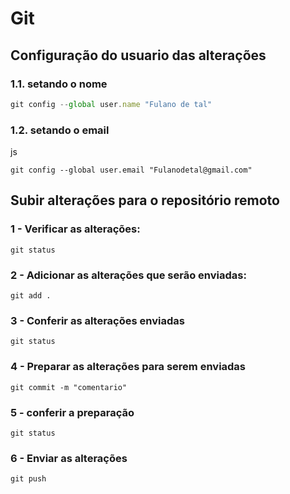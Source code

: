 # Git

## Configuração do usuario das alterações

### 1.1. setando o nome

```js
git config --global user.name "Fulano de tal"
```
### 1.2. setando o email
js
```
git config --global user.email "Fulanodetal@gmail.com"
```

## Subir alterações para o repositório remoto

### 1 - Verificar as alterações: 

```
git status 
```

### 2 - Adicionar as alterações que serão enviadas:

```
git add .
```

### 3 - Conferir as alterações enviadas
```
git status 
```

### 4 - Preparar as alterações para serem enviadas
```
git commit -m "comentario"
```

### 5 - conferir a preparação
```
git status 
```

### 6 - Enviar as alterações
```
git push 
```